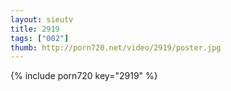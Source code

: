 ```yaml
--- 
layout: sieutv
title: 2919
tags: ["002"]
thumb: http://porn720.net/video/2919/poster.jpg
---
```

{% include porn720 key="2919" %} 
